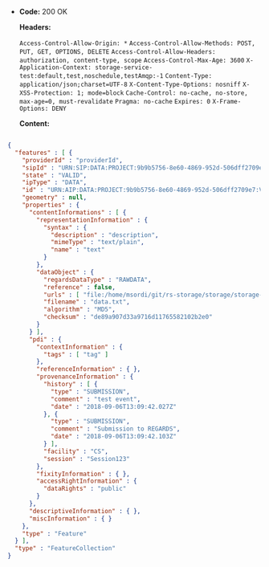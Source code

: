 * **Code:** 200 OK

  **Headers:**

  `Access-Control-Allow-Origin: *`
  `Access-Control-Allow-Methods: POST, PUT, GET, OPTIONS, DELETE`
  `Access-Control-Allow-Headers: authorization, content-type, scope`
  `Access-Control-Max-Age: 3600`
  `X-Application-Context: storage-service-test:default,test,noschedule,testAmqp:-1`
  `Content-Type: application/json;charset=UTF-8`
  `X-Content-Type-Options: nosniff`
  `X-XSS-Protection: 1; mode=block`
  `Cache-Control: no-cache, no-store, max-age=0, must-revalidate`
  `Pragma: no-cache`
  `Expires: 0`
  `X-Frame-Options: DENY`

  **Content:**

```json

{
  "features" : [ {
    "providerId" : "providerId",
    "sipId" : "URN:SIP:DATA:PROJECT:9b9b5756-8e60-4869-952d-506dff2709e7:V1",
    "state" : "VALID",
    "ipType" : "DATA",
    "id" : "URN:AIP:DATA:PROJECT:9b9b5756-8e60-4869-952d-506dff2709e7:V1",
    "geometry" : null,
    "properties" : {
      "contentInformations" : [ {
        "representationInformation" : {
          "syntax" : {
            "description" : "description",
            "mimeType" : "text/plain",
            "name" : "text"
          }
        },
        "dataObject" : {
          "regardsDataType" : "RAWDATA",
          "reference" : false,
          "urls" : [ "file:/home/msordi/git/rs-storage/storage/storage-rest/src/test/resources/data.txt" ],
          "filename" : "data.txt",
          "algorithm" : "MD5",
          "checksum" : "de89a907d33a9716d11765582102b2e0"
        }
      } ],
      "pdi" : {
        "contextInformation" : {
          "tags" : [ "tag" ]
        },
        "referenceInformation" : { },
        "provenanceInformation" : {
          "history" : [ {
            "type" : "SUBMISSION",
            "comment" : "test event",
            "date" : "2018-09-06T13:09:42.027Z"
          }, {
            "type" : "SUBMISSION",
            "comment" : "Submission to REGARDS",
            "date" : "2018-09-06T13:09:42.103Z"
          } ],
          "facility" : "CS",
          "session" : "Session123"
        },
        "fixityInformation" : { },
        "accessRightInformation" : {
          "dataRights" : "public"
        }
      },
      "descriptiveInformation" : { },
      "miscInformation" : { }
    },
    "type" : "Feature"
  } ],
  "type" : "FeatureCollection"
}
```
